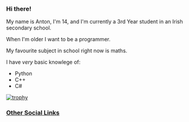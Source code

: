 ### Hi there!

My name is Anton, I'm 14, and I'm currently a 3rd Year student in an Irish secondary school.

When I'm older I want to be a programmer.

My favourite subject in school right now is maths.

I have *very* basic knowlege of:
* Python
* C++
* C#

[![trophy](https://github-profile-trophy.vercel.app/?username=anton-exe)](https://github.com/ryo-ma/github-profile-trophy)

### [Other Social Links](https://anton-exe.github.io/sociallinks.html)
